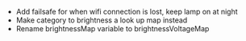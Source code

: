 - Add failsafe for when wifi connection is lost, keep lamp on at night
- Make category to brightness a look up map instead
- Rename brightnessMap variable to brightnessVoltageMap